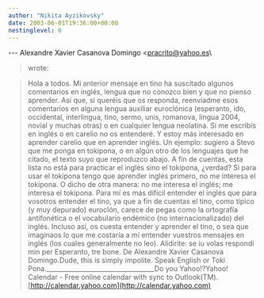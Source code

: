 ```yaml
---
author: "Nikita Ayzikovsky"
date: 2003-06-01T19:36:00+00:00
nestinglevel: 0
---
```

\---
 Alexandre Xavier Casanova Domingo <[pracrito@yahoo.es](mailto://pracrito@yahoo.es)\
> wrote:

> Hola a todos.
> Mi anterior mensaje en tino ha suscitado algunos comentarios en inglés,
> lengua que no conozco bien y que no pienso aprender.
> Así que, si queréis que os responda, reenviadme esos comentarios en
> alguna lengua auxiliar euroclónica (esperanto, ido, occidental, interlingua,
> tino, sermo, unis, romanova, lingua 2004, novial y muchas otras) o en
> cualquier lengua neolatina. Si me escribís en inglés o en carelio no os
> entenderé. Y estoy más interesado en aprender carelio que en aprender inglés.
> Un ejemplo: sugiero a Stevo que me ponga en tokipona, o en algún otro de
> los lenguajes que he citado, el texto suyo que reproduzco abajo. A fin de
> cuentas, esta lista no está para practicar el inglés sino el tokipona,
> ¿verdad?
> Si para usar el tokipona tengo que aprender inglés primero, no me
> interesa el tokipona.
> O dicho de otra manera: no me interesa el inglés; me interesa el
> tokipona.
> Para mí es más difícil entender el inglés que para vosotros entender el
> tino, ya que a fin de cuentas el tino, como típico (y muy depurado) euroclón,
> carece de pegas como la ortografía antifonética o el vocabulario endémico (no
> internacionalizado) del inglés. Incluso así, os cuesta entender y aprender el
> tino, o sea que imaginaos lo que me costaría a mí entender vuestros mensajes
> en inglés (los cuales generalmente no leo).
> Alidirite: se iu volas respondi min per Esperanto, tre bone.
> De Alexandre Xavier Casanova Domingo.Dude, this is simply impolite. Speak English or Toki Pona.\_\_\_\_\_\_\_\_\_\_\_\_\_\_\_\_\_\_\_\_\_\_\_\_\_\_\_\_\_\_\_\_\_\_Do you Yahoo!?Yahoo! Calendar - Free online calendar with sync to Outlook(TM).[http://calendar.yahoo.com](http://calendar.yahoo.com)